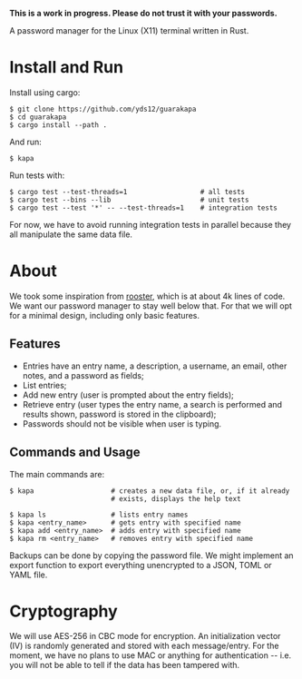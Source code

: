 **This is a work in progress. Please do not trust it with your passwords.**

A password manager for the Linux (X11) terminal written in Rust.

# Install and Run

Install using cargo:

    $ git clone https://github.com/yds12/guarakapa
    $ cd guarakapa
    $ cargo install --path .

And run:

    $ kapa

Run tests with:

    $ cargo test --test-threads=1                  # all tests
    $ cargo test --bins --lib                      # unit tests
    $ cargo test --test '*' -- --test-threads=1    # integration tests

For now, we have to avoid running integration tests in parallel because they
all manipulate the same data file.

# About

We took some inspiration from
[rooster](https://github.com/conradkleinespel/rooster), which is at about 4k
lines of code. We want our password manager to stay well below that. For that
we will opt for a minimal design, including only basic features.

## Features

* Entries have an entry name, a description, a username, an email, other notes,
and a password as fields;
* List entries;
* Add new entry (user is prompted about the entry fields);
* Retrieve entry (user types the entry name, a search is performed and results
shown, password is stored in the clipboard);
* Passwords should not be visible when user is typing.

## Commands and Usage

The main commands are:

    $ kapa                   # creates a new data file, or, if it already
                             # exists, displays the help text

    $ kapa ls                # lists entry names
    $ kapa <entry_name>      # gets entry with specified name
    $ kapa add <entry_name>  # adds entry with specified name
    $ kapa rm <entry_name>   # removes entry with specified name

Backups can be done by copying the password file. We might implement an export
function to export everything unencrypted to a JSON, TOML or YAML file.

# Cryptography

We will use AES-256 in CBC mode for encryption. An initialization vector (IV) is
randomly generated and stored with each message/entry. For the moment, we have
no plans to use MAC or anything for authentication -- i.e. you will not be able
to tell if the data has been tampered with.

